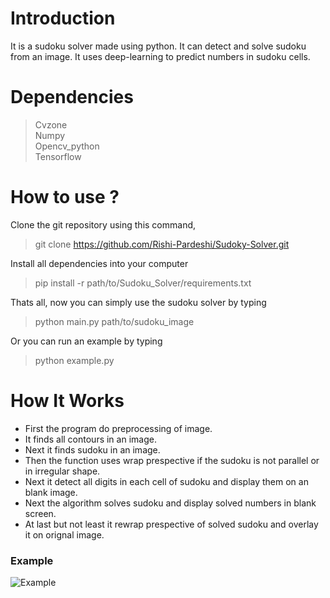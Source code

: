 # Introduction
It is a sudoku solver made using python. It can detect and solve sudoku from an image. It uses deep-learning to predict numbers in sudoku cells.
# Dependencies
> Cvzone<br>
> Numpy<br>
> Opencv_python<br>
> Tensorflow<br>
# How to use ?
Clone the git repository using this command,
> git clone https://github.com/Rishi-Pardeshi/Sudoky-Solver.git

Install all dependencies into your computer
> pip install -r path/to/Sudoku_Solver/requirements.txt

Thats all, now you can simply use the sudoku solver by typing
> python main.py path/to/sudoku_image

Or you can run an example by typing
> python example.py

# How It Works
- First the program do preprocessing of image.
- It finds all contours in an image.
- Next it finds sudoku in an image.
- Then the function uses wrap prespective if the sudoku is not parallel or in irregular shape.
- Next it detect all digits in each cell of sudoku and display them on an blank image.
- Next the algorithm solves sudoku and display solved numbers in blank screen.
- At last but not least it rewrap prespective of solved sudoku and overlay it on orignal image.
### Example<br>
![Example](https://user-images.githubusercontent.com/98802415/153587621-3d66150e-6208-4381-b209-34d39a5f3c8b.png)

